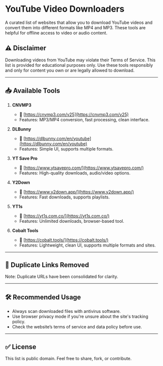 # YouTube Video Downloaders

A curated list of websites that allow you to download YouTube videos and convert them into different formats like MP4 and MP3. These tools are helpful for offline access to video or audio content.

## ⚠️ Disclaimer
Downloading videos from YouTube may violate their Terms of Service. This list is provided for educational purposes only. Use these tools responsibly and only for content you own or are legally allowed to download.

---

## 📥 Available Tools

1. **CNVMP3**
   - 🔗 [https://cnvmp3.com/v25](https://cnvmp3.com/v25)
   - Features: MP3/MP4 conversion, fast processing, clean interface.

2. **DLBunny**
   - 🔗 [https://dlbunny.com/en/youtube](https://dlbunny.com/en/youtube)
   - Features: Simple UI, supports multiple formats.

3. **YT Save Pro**
   - 🔗 [https://www.ytsavepro.com/](https://www.ytsavepro.com/)
   - Features: High-quality downloads, audio/video options.

4. **Y2Down**
   - 🔗 [https://www.y2down.app/](https://www.y2down.app/)
   - Features: Fast downloads, supports playlists.

5. **YT1s**
   - 🔗 [https://yt1s.com.co/](https://yt1s.com.co/)
   - Features: Unlimited downloads, browser-based tool.

6. **Cobalt Tools**
   - 🔗 [https://cobalt.tools/](https://cobalt.tools/)
   - Features: Lightweight, clean UI, supports multiple formats and sites.

---

## 🔁 Duplicate Links Removed
Note: Duplicate URLs have been consolidated for clarity.

---

## 🛠️ Recommended Usage
- Always scan downloaded files with antivirus software.
- Use browser privacy mode if you're unsure about the site's tracking policy.
- Check the website’s terms of service and data policy before use.

---

## ✅ License
This list is public domain. Feel free to share, fork, or contribute.
